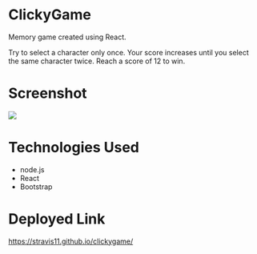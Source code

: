 # ClickyGame

Memory game created using React.

Try to select a character only once. Your score increases until you select the same character twice. Reach a score of 12 to win.

# Screenshot

![](public/assets/images/strangerclicksgif.gif)

# Technologies Used

- node.js
- React
- Bootstrap

# Deployed Link

https://stravis11.github.io/clickygame/
